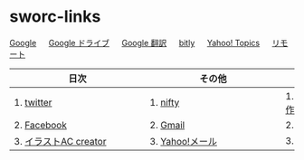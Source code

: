 # sworc-links

[Google](http://www.google.co.jp/) 　 [Google ドライブ](https://drive.google.com/drive) 　 [Google 翻訳](https://translate.google.co.jp/?hl=ja&tab=rT) 　 [bitly](https://bitly.com/) 　 [Yahoo! Topics](https://news.yahoo.co.jp/topics) 　 [リモート](https://remotedesktop.google.com/access/)

| 日次　　　　　　　　　　　　　 | その他　　　　　　　　　　　　　 | ツール　　　　　　　　　　　　　 |
| ------------- | ------------- | ------------- |
| 1. [twitter](https://twitter.com/home) | 1. [nifty](https://mail.nifty.com/mailer/)  | 1. [フリーフォントで簡単ロゴ作成](http://lightbox.on.coocan.jp/html/fontImage.php)
| 2. [Facebook](https://www.facebook.com/home.php) | 2. [Gmail](https://mail.google.com/mail?hl=ja) | 2.  |
| 3. [イラストAC creator](https://www.ac-illust.com/creator/) | 3. [Yahoo!メール](https://mail.yahoo.co.jp/) | 3.  |


